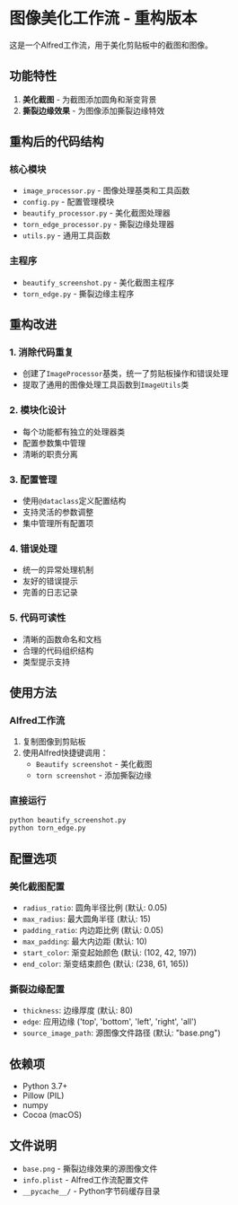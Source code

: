 # 图像美化工作流 - 重构版本

这是一个Alfred工作流，用于美化剪贴板中的截图和图像。

## 功能特性

1. **美化截图** - 为截图添加圆角和渐变背景
2. **撕裂边缘效果** - 为图像添加撕裂边缘特效

## 重构后的代码结构

### 核心模块

- `image_processor.py` - 图像处理基类和工具函数
- `config.py` - 配置管理模块
- `beautify_processor.py` - 美化截图处理器
- `torn_edge_processor.py` - 撕裂边缘处理器
- `utils.py` - 通用工具函数

### 主程序

- `beautify_screenshot.py` - 美化截图主程序
- `torn_edge.py` - 撕裂边缘主程序

## 重构改进

### 1. 消除代码重复
- 创建了`ImageProcessor`基类，统一了剪贴板操作和错误处理
- 提取了通用的图像处理工具函数到`ImageUtils`类

### 2. 模块化设计
- 每个功能都有独立的处理器类
- 配置参数集中管理
- 清晰的职责分离

### 3. 配置管理
- 使用`@dataclass`定义配置结构
- 支持灵活的参数调整
- 集中管理所有配置项

### 4. 错误处理
- 统一的异常处理机制
- 友好的错误提示
- 完善的日志记录

### 5. 代码可读性
- 清晰的函数命名和文档
- 合理的代码组织结构
- 类型提示支持

## 使用方法

### Alfred工作流
1. 复制图像到剪贴板
2. 使用Alfred快捷键调用：
   - `Beautify screenshot` - 美化截图
   - `torn screenshot` - 添加撕裂边缘

### 直接运行
```bash
python beautify_screenshot.py
python torn_edge.py
```

## 配置选项

### 美化截图配置
- `radius_ratio`: 圆角半径比例 (默认: 0.05)
- `max_radius`: 最大圆角半径 (默认: 15)
- `padding_ratio`: 内边距比例 (默认: 0.05)
- `max_padding`: 最大内边距 (默认: 10)
- `start_color`: 渐变起始颜色 (默认: (102, 42, 197))
- `end_color`: 渐变结束颜色 (默认: (238, 61, 165))

### 撕裂边缘配置
- `thickness`: 边缘厚度 (默认: 80)
- `edge`: 应用边缘 ('top', 'bottom', 'left', 'right', 'all')
- `source_image_path`: 源图像文件路径 (默认: "base.png")

## 依赖项

- Python 3.7+
- Pillow (PIL)
- numpy
- Cocoa (macOS)

## 文件说明

- `base.png` - 撕裂边缘效果的源图像文件
- `info.plist` - Alfred工作流配置文件
- `__pycache__/` - Python字节码缓存目录
